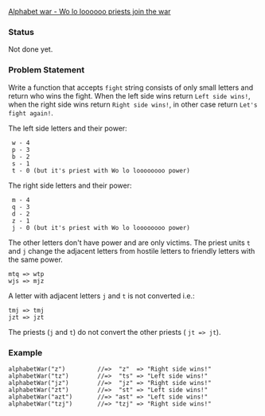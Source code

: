 [Alphabet war - Wo lo loooooo priests join the war](https://www.codewars.com/kata/alphabet-war-wo-lo-loooooo-priests-join-the-war/javascript)

### Status
Not done yet.

### Problem Statement
Write a function that accepts `fight` string consists of only small letters and return who wins the fight. When the left side wins return `Left side wins!`, when the right side wins return `Right side wins!`, in other case return `Let's fight again!`.

The left side letters and their power:
```
 w - 4
 p - 3 
 b - 2
 s - 1
 t - 0 (but it's priest with Wo lo loooooooo power)
```

The right side letters and their power:
```
 m - 4
 q - 3 
 d - 2
 z - 1
 j - 0 (but it's priest with Wo lo loooooooo power)
 ```
The other letters don't have power and are only victims.
The priest units `t` and `j` change the adjacent letters from hostile letters to friendly letters with the same power.
```
mtq => wtp
wjs => mjz
```
A letter with adjacent letters `j` and `t` is not converted i.e.:
```
tmj => tmj
jzt => jzt
```
The priests (`j` and `t`) do not convert the other priests ( `jt => jt`).

### Example
```
alphabetWar("z")         //=>  "z"  => "Right side wins!"
alphabetWar("tz")        //=>  "ts" => "Left side wins!" 
alphabetWar("jz")        //=>  "jz" => "Right side wins!" 
alphabetWar("zt")        //=>  "st" => "Left side wins!" 
alphabetWar("azt")       //=> "ast" => "Left side wins!"
alphabetWar("tzj")       //=> "tzj" => "Right side wins!"
```